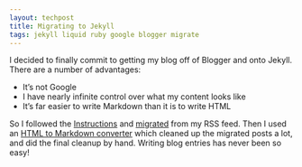 ```yaml
---
layout: techpost
title: Migrating to Jekyll
tags: jekyll liquid ruby google blogger migrate
---
```


I decided to finally commit to getting my blog off of Blogger and onto Jekyll. There are a number of advantages:

* It’s not Google
* I have nearly infinite control over what my content looks like
* It’s far easier to write Markdown than it is to write HTML

So I followed the [Instructions](http://jekyllrb.com/docs/home/) and [migrated](http://import.jekyllrb.com/docs/rss/) from my RSS feed. Then I used an [HTML to Markdown converter](https://domchristie.github.io/to-markdown/) which cleaned up the migrated posts a lot, and did the final cleanup by hand. Writing blog entries has never been so easy!
